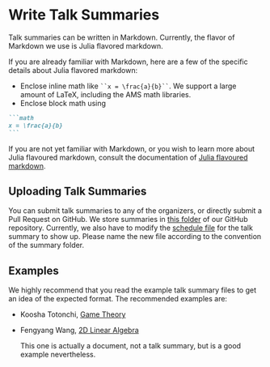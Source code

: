 # Write Talk Summaries

Talk summaries can be written in Markdown. Currently, the flavor of Markdown we
use is Julia flavored markdown.

If you are already familiar with Markdown, here are a few of the specific
details about Julia flavored markdown:

- Enclose inline math like ``` ``x = \frac{a}{b}`` ```. We support a large
  amount of LaTeX, including the AMS math libraries.
- Enclose block math using

`````md
```math
x = \frac{a}{b}
```
`````

If you are not yet familiar with Markdown, or you wish to learn more about Julia flavoured
markdown, consult the documentation of [Julia flavoured
markdown](https://docs.julialang.org/en/release-0.5/manual/documentation/#markdown-syntax).

## Uploading Talk Summaries

You can submit talk summaries to any of the organizers, or directly submit a
Pull Request on GitHub. We store summaries in [this
folder](https://github.com/wumss/seminar/tree/master/summary) of our GitHub
repository. Currently, we also have to modify the [schedule
file](https://github.com/wumss/seminar/blob/master/schedule.json) for the talk
summary to show up. Please name the new file according to the convention of the
summary folder.

## Examples

We highly recommend that you read the example talk summary files to get an idea
of the expected format. The recommended examples are:

- Koosha Totonchi, [Game
  Theory](https://github.com/wumss/seminar/blob/master/summary/kt-GameTheory)

- Fengyang Wang, [2D Linear
  Algebra](https://github.com/wunss/seminar/blob/master/document/2d-linear-algebra)

  This one is actually a document, not a talk summary, but is a good example
  nevertheless.
